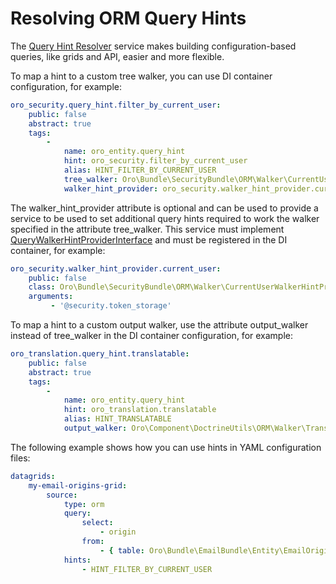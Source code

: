 <a id="dev-entities-resolving-orm-query-hints"></a>

# Resolving ORM Query Hints

The <a href="https://github.com/oroinc/platform/blob/5.1/src/Oro/Component/DoctrineUtils/ORM/QueryHintResolver.php" target="_blank">Query Hint Resolver</a> service makes building configuration-based queries, like grids and API, easier and more flexible.

To map a hint to a custom tree walker, you can use DI container configuration, for example:

```yaml
oro_security.query_hint.filter_by_current_user:
    public: false
    abstract: true
    tags:
        -
            name: oro_entity.query_hint
            hint: oro_security.filter_by_current_user
            alias: HINT_FILTER_BY_CURRENT_USER
            tree_walker: Oro\Bundle\SecurityBundle\ORM\Walker\CurrentUserWalker
            walker_hint_provider: oro_security.walker_hint_provider.current_user
```

The walker_hint_provider attribute is optional and can be used to provide a service to be used to set additional query hints required to work the walker specified in the attribute tree_walker. This service must implement <a href="https://github.com/oroinc/platform/blob/5.1/src/Oro/Component/DoctrineUtils/ORM/QueryWalkerHintProviderInterface.php" target="_blank">QueryWalkerHintProviderInterface</a> and must be registered in the DI container, for example:

```yaml
oro_security.walker_hint_provider.current_user:
    public: false
    class: Oro\Bundle\SecurityBundle\ORM\Walker\CurrentUserWalkerHintProvider
    arguments:
         - '@security.token_storage'
```

To map a hint to a custom output walker, use the attribute output_walker instead of tree_walker in the DI container configuration, for example:

```yaml
oro_translation.query_hint.translatable:
    public: false
    abstract: true
    tags:
        -
            name: oro_entity.query_hint
            hint: oro_translation.translatable
            alias: HINT_TRANSLATABLE
            output_walker: Oro\Component\DoctrineUtils\ORM\Walker\TranslatableSqlWalker
```

The following example shows how you can use hints in YAML configuration files:

```yaml
datagrids:
    my-email-origins-grid:
        source:
            type: orm
            query:
                select:
                    - origin
                from:
                    - { table: Oro\Bundle\EmailBundle\Entity\EmailOrigin, alias: origin }
            hints:
                - HINT_FILTER_BY_CURRENT_USER
```

<!-- Frontend -->
